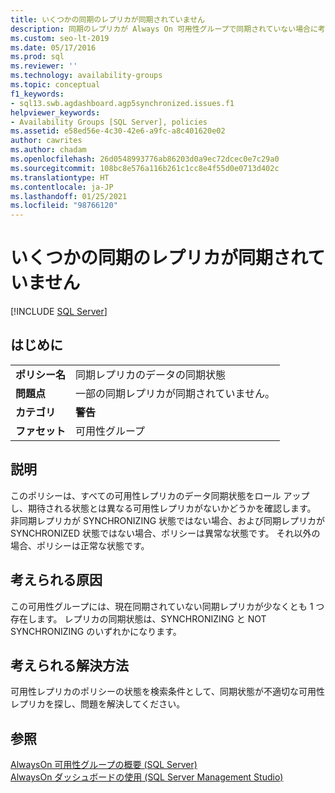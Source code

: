 ```yaml
---
title: いくつかの同期のレプリカが同期されていません
description: 同期のレプリカが Always On 可用性グループで同期されていない場合に考えられるいくつかの原因と解決策について説明します。
ms.custom: seo-lt-2019
ms.date: 05/17/2016
ms.prod: sql
ms.reviewer: ''
ms.technology: availability-groups
ms.topic: conceptual
f1_keywords:
- sql13.swb.agdashboard.agp5synchronized.issues.f1
helpviewer_keywords:
- Availability Groups [SQL Server], policies
ms.assetid: e58ed56e-4c30-42e6-a9fc-a8c401620e02
author: cawrites
ms.author: chadam
ms.openlocfilehash: 26d0548993776ab86203d0a9ec72dcec0e7c29a0
ms.sourcegitcommit: 108bc8e576a116b261c1cc8e4f55d0e0713d402c
ms.translationtype: HT
ms.contentlocale: ja-JP
ms.lasthandoff: 01/25/2021
ms.locfileid: "98766120"
---
```

# <a name="some-synchronous-replicas-are-not-synchronized"></a>いくつかの同期のレプリカが同期されていません
[!INCLUDE [SQL Server](../../../includes/applies-to-version/sqlserver.md)]
    
## <a name="introduction"></a>はじめに  
  
|||  
|-|-|  
|**ポリシー名**|同期レプリカのデータの同期状態|  
|**問題点**|一部の同期レプリカが同期されていません。|  
|**カテゴリ**|**警告**|  
|**ファセット**|可用性グループ|  
  
## <a name="description"></a>説明  
 このポリシーは、すべての可用性レプリカのデータ同期状態をロール アップし、期待される状態とは異なる可用性レプリカがないかどうかを確認します。 非同期レプリカが SYNCHRONIZING 状態ではない場合、および同期レプリカが SYNCHRONIZED 状態ではない場合、ポリシーは異常な状態です。 それ以外の場合、ポリシーは正常な状態です。  

## <a name="possible-causes"></a>考えられる原因  
 この可用性グループには、現在同期されていない同期レプリカが少なくとも 1 つ存在します。 レプリカの同期状態は、SYNCHRONIZING と NOT SYNCHRONIZING のいずれかになります。  
  
## <a name="possible-solution"></a>考えられる解決方法  
 可用性レプリカのポリシーの状態を検索条件として、同期状態が不適切な可用性レプリカを探し、問題を解決してください。  
  
## <a name="see-also"></a>参照  
 [AlwaysOn 可用性グループの概要 &#40;SQL Server&#41;](../../../database-engine/availability-groups/windows/overview-of-always-on-availability-groups-sql-server.md)   
 [AlwaysOn ダッシュボードの使用 &#40;SQL Server Management Studio&#41;](../../../database-engine/availability-groups/windows/use-the-always-on-dashboard-sql-server-management-studio.md)  
  
  

